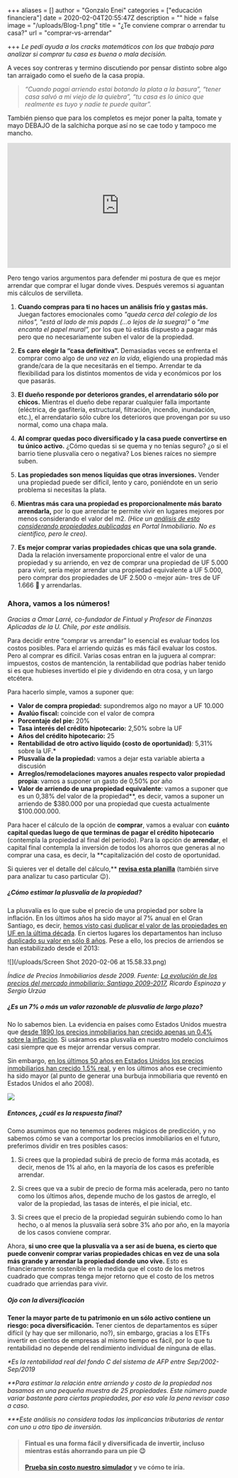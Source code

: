 +++
aliases = []
author = "Gonzalo Enei"
categories = ["educación financiera"]
date = 2020-02-04T20:55:47Z
description = ""
hide = false
image = "/uploads/Blog-1.png"
title = "¿Te conviene comprar o arrendar tu casa?"
url = "comprar-vs-arrendar"

+++
_Le pedí ayuda a los cracks matemáticos con los que trabajo para analizar si comprar tu casa es buena o mala decisión._

A veces soy contreras y termino discutiendo por pensar distinto sobre algo tan arraigado como el sueño de la casa propia.

> _“Cuando pagai arriendo estai botando la plata a la basura”, “tener casa salvó a mi viejo de la quiebra”, “tu casa es lo único que realmente es tuyo y nadie te puede quitar”._

También pienso que para los completos es mejor poner la palta, tomate y mayo DEBAJO de la salchicha porque así no se cae todo y tampoco me mancho.

<div style="width:100%;height:0;padding-bottom:56%;position:relative;"><iframe src="https://giphy.com/embed/JSvl0EaQ4cAPLGOzQL" width="100%" height="100%" style="position:absolute" frameBorder="0" class="giphy-embed" allowFullScreen></iframe></div>

<p></p>

Pero tengo varios argumentos para defender mi postura de que es mejor arrendar que comprar el lugar donde vives. Después veremos si aguantan mis cálculos de servilleta. <p></p>

<ol>  <li>    <b>Cuando compras para ti no haces un análisis frío y gastas más.</b> Juegan factores emocionales como <i>"queda cerca del colegio de los niños",</i> “<i>está al lado de mis papás</i> <i>(...o lejos de la suegra)”</i> o “<i>me encanta el papel mural”,</i> por los que tú estás dispuesto a pagar más pero que no necesariamente suben el valor de la propiedad.  </li>

<p></p><li><b>Es caro elegir la “casa definitiva”.</b> Demasiadas veces se enfrenta el comprar como algo de <i>una vez en la vida</i>, eligiendo una propiedad más grande/cara de la que necesitarás en el tiempo. Arrendar te da flexibilidad para los distintos momentos de vida y económicos por los que pasarás.   </li>

<p></p><li><b>El dueño responde por deterioros grandes, el arrendatario sólo por chicos.</b> Mientras el dueño debe reparar cualquier falla importante (eléctrica, de gasfitería, estructural, filtración, incendio, inundación, etc.), el arrendatario sólo cubre los deterioros que provengan por su uso normal, como una chapa mala.  </li>

<p></p><li><b>Al comprar quedas poco diversificado y la casa puede convertirse en tu único activo.</b> ¿Cómo quedas si se quema y no tenías seguro? ¿o si el barrio tiene plusvalía cero o negativa? Los bienes raíces no siempre suben.  </li>

<p></p><li><b>Las propiedades son menos líquidas que otras inversiones.</b> Vender una propiedad puede ser difícil, lento y caro, poniéndote en un serio problema si necesitas la plata.  </li>

<p></p><li><b>Mientras más cara una propiedad es proporcionalmente más barato arrendarla,</b> por lo que arrendar te permite vivir en lugares mejores por menos considerando el valor del m2. <i>(Hice un</i>

<a href="https://edu.fintual.cl/tabla-proporcion-arriendo-compra-propiedad/" target="_blank">
<i>análisis</i> <i>de esto considerando propiedades publicadas</i></a> <i>en Portal Inmobiliario. No es científico, pero le creo).</i></li></li>

<p></p><li><b>Es mejor comprar varias propiedades chicas que una sola grande.</b> Dada la relación inversamente proporcional entre el valor de una propiedad y su arriendo, en vez de comprar una propiedad de UF 5.000 para vivir, sería mejor arrendar una propiedad equivalente a UF 5.000, pero comprar dos propiedades de UF 2.500 o -mejor aún- tres de UF 1.666 🤘 y arrendarlas. <p></p></li>

</ol>

### **Ahora, vamos a los números!**

_Gracias a Omar Larré, co-fundador de Fintual y Profesor de Finanzas Aplicadas de la U. Chile, por este análisis._

Para decidir entre “comprar vs arrendar” lo esencial es evaluar todos los costos posibles. Para el arriendo quizás es más fácil evaluar los costos. Pero al comprar es difícil. Varias cosas entran en la juguera al comprar: impuestos, costos de mantención, la rentabilidad que podrías haber tenido si es que hubieses invertido el pie y dividendo en otra cosa, y un largo etcétera.

Para hacerlo simple, vamos a suponer que:

* **Valor de compra propiedad:** supondremos algo no mayor a UF 10.000
* **Avalúo fiscal:** coincide con el valor de compra
* **Porcentaje del pie:** 20%
* **Tasa interés del crédito hipotecario:** 2,50% sobre la UF
* **Años del crédito hipotecario:** 25
* **Rentabilidad de otro activo líquido (costo de oportunidad)**_:_ 5,31% sobre la UF.*
* **Plusvalía de la propiedad:** vamos a dejar esta variable abierta a discusión
* **Arreglos/remodelaciones mayores anuales respecto valor propiedad propia**: vamos a suponer un gasto de 0,50% por año
* **Valor de arriendo de una propiedad equivalente**: vamos a suponer que es un 0,38% del valor de la propiedad**, es decir, vamos a suponer un arriendo de $380.000 por una propiedad que cuesta actualmente $100.000.000.

Para hacer el cálculo de la opción de **comprar**, vamos a evaluar con **cuánto capital quedas luego de que terminas de pagar el crédito hipotecario** (contempla la propiedad al final del periodo). Para la opción de **arrendar**, el capital final contempla la inversión de todos los ahorros que generas al no comprar una casa, es decir, la **capitalización del costo de oportunidad.  
  
Si quieres ver el detalle del cálculo,** [**revisa esta** **planilla**](https://docs.google.com/spreadsheets/d/1whtgyTRULda8xDXDUNv2n3RoOIdk_fVcePCvypVDYN8/copy) (también sirve para analizar tu caso particular 😉).

##### **¿Cómo estimar la plusvalía de la propiedad?**

La plusvalía es lo que sube el precio de una propiedad por sobre la inflación. En los últimos años ha sido mayor al 7% anual en el Gran Santiago, es decir, [hemos visto casi duplicar el valor de las propiedades en UF en la última década](https://clapesuc.cl/assets/uploads/2018/12/18-12-18-doc-trab-n52-su-precio-inmobiliarios.pdf?fbclid=IwAR2VNOweyedLzUwluXf30kZxHoJqN9r_dOMSu3W3jeQWEbtlzKmEUsCmdD). En ciertos lugares los departamentos han incluso [duplicado su valor en sólo 8 años](http://www.latercera.com/pulso/noticia/precios-los-departamentos-anotaron-mayor-alza-desde-mediados-2016/478818/).  Pese a ello, los precios de arriendos se han estabilizado desde el 2013:

![](/uploads/Screen Shot 2020-02-06 at 15.58.33.png)

_Índice de Precios Inmobiliarios desde 2009. Fuente:_ [_La evolución de los precios del mercado inmobiliario: Santiago 2009-2017_](https://clapesuc.cl/assets/uploads/2018/12/18-12-18-doc-trab-n52-su-precio-inmobiliarios.pdf?fbclid=IwAR2VNOweyedLzUwluXf30kZxHoJqN9r_dOMSu3W3jeQWEbtlzKmEUsCmdD)_, Ricardo Espinoza y Sergio Urzúa_

##### **¿Es un 7% o más un valor razonable de plusvalía de largo plazo?**

No lo sabemos bien. La evidencia en países como Estados Unidos muestra que [desde 1890 los precios inmobiliarios han crecido apenas un 0.4% sobre la inflación](http://www.marketwatch.com/amp/story/guid/7FEAE566-B963-11E9-96E5-91DC997FBC41). Si usáramos esa plusvalía en nuestro modelo concluimos casi siempre que es mejor arrendar versus comprar.

Sin embargo, [en los últimos 50 años en Estados Unidos los precios inmobiliarios han crecido 1.5% real](https://www.cnbc.com/2017/06/23/how-much-housing-prices-have-risen-since-1940.html), y en los últimos años ese crecimiento ha sido mayor (al punto de generar una burbuja inmobiliaria que reventó en Estados Unidos el año 2008).

![](/uploads/tipos.png)

##### **Entonces, ¿cuál es la respuesta final?**

Como asumimos que no tenemos poderes mágicos de predicción, y no sabemos cómo se van a comportar los precios inmobiliarios en el futuro, preferimos dividir en tres posibles casos:

<ol><li>Si crees que la propiedad subirá de precio de forma más acotada, es decir, menos de 1% al año, en la mayoría de los casos es preferible arrendar.</li>

<p></p>
<li>Si crees que va a subir de precio de forma más acelerada, pero no tanto como los últimos años, depende mucho de los gastos de arreglo, el valor de la propiedad, las tasas de interés, el pie inicial, etc.</li>

<p></p>
<li>Si crees que el precio de la propiedad seguirán subiendo como lo han hecho, o al menos la plusvalía será sobre 3% año por año, en la mayoría de los casos conviene comprar.</li></ol>

Ahora, **si uno cree que la plusvalía va a ser así de buena, es cierto que puede convenir comprar varias propiedades chicas en vez de una sola más grande y arrendar la propiedad donde uno vive.** Esto es financieramente sostenible en la medida que el costo de los metros cuadrado que compras tenga mejor retorno que el costo de los metros cuadrado que arriendas para vivir.

##### **Ojo con la diversificación**

**Tener la mayor parte de tu patrimonio en un sólo activo contiene un riesgo: poca diversificación.** Tener cientos de departamentos es súper difícil (y hay que ser millonario, no?), sin embargo, gracias a los ETFs invertir en cientos de empresas al mismo tiempo es fácil, por lo que tu rentabilidad no depende del rendimiento individual de ninguna de ellas.

_*Es la rentabilidad real del fondo C del sistema de AFP entre Sep/2002-Sep/2019_

_**Para estimar la relación entre arriendo y costo de la propiedad nos basamos en una pequeña muestra de 25 propiedades. Este número puede variar bastante para ciertas propiedades, por eso vale la pena revisar caso a caso._

_***Este análisis no considera todas las implicancias tributarias de rentar con uno u otro tipo de inversión._

<p></p>

<p></p>

> #### **Fintual es una forma fácil y diversificada de invertir, incluso mientras estás ahorrando para un pie 😉**
>
> #### [**Prueba sin costo nuestro simulador**](https://fintual.cl/?utm_source=edu&utm_medium=edu&utm_campaign=comprar_vs_arrendar&utm_content=-135) **y ve cómo te iría.**